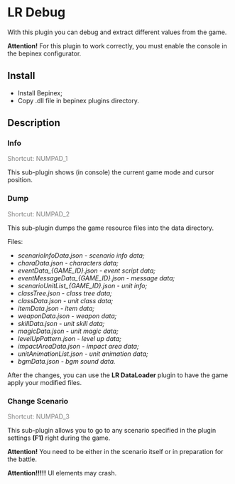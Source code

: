 # LR Debug

With this plugin you can debug and extract different values from the game.

**Attention!** For this plugin to work correctly, you must enable the console in the bepinex configurator.

## Install
* Install Bepinex;
* Copy .dll file in bepinex plugins directory.

## Description

### Info
<span style="color:gray">Shortcut: NUMPAD_1</span>

This sub-plugin shows (in console) the current game mode and cursor position.

### Dump
<span style="color:gray">Shortcut: NUMPAD_2</span>

This sub-plugin dumps the game resource files into the data directory.

Files:
* *scenarioInfoData.json - scenario info data;*
* *charaData.json - characters data;*
* *eventData_{GAME_ID}.json - event script data;*
* *eventMessageData_{GAME_ID}.json - message data;*
* *scenarioUnitList_{GAME_ID}.json - unit info;*
* *classTree.json - class tree data;*
* *classData.json - unit class data;*
* *itemData.json - item data;*
* *weaponData.json - weapon data;*
* *skillData.json - unit skill data;*
* *magicData.json - unit magic data;*
* *levelUpPattern.json - level up data;*
* *impactAreaData.json - impact area data;*
* *unitAnimationList.json - unit animation data;*
* *bgmData.json - bgm sound data.*

After the changes, you can use the **LR DataLoader** plugin to have the game apply your modified files.

### Change Scenario
<span style="color:gray">Shortcut: NUMPAD_3</span>

This sub-plugin allows you to go to any scenario specified in the plugin settings **(F1)** right during the game.

**Attention!** You need to be either in the scenario itself or in preparation for the battle.

**Attention!!!!!** UI elements may crash.
